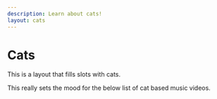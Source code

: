 ```yaml
---
description: Learn about cats!
layout: cats
---
```


# Cats

This is a layout that fills slots with cats.

This really sets the mood for the below list of cat based music videos.

<YouTube id="wo2L--mZ4h8"/>
<YouTube id="vEtbfzMLVWU"/>
<YouTube id="A9I7U4nuR_I"/>
<YouTube id="mcUza_wWCfA"/>
<YouTube id="qH-rPt1ftSo"/>
<YouTube id="qQvIAs-nPSo"/>

